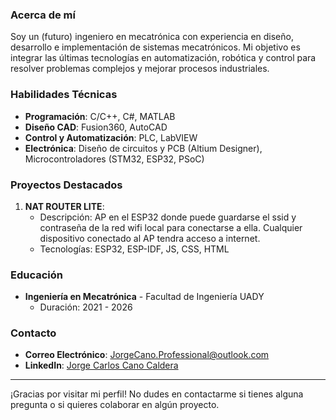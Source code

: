 ### Acerca de mí
Soy un (futuro) ingeniero en mecatrónica con experiencia en diseño, desarrollo e implementación de sistemas mecatrónicos. Mi objetivo es integrar las últimas tecnologías en automatización, robótica y control para resolver problemas complejos y mejorar procesos industriales.

### Habilidades Técnicas
- **Programación**: C/C++, C#, MATLAB 
- **Diseño CAD**: Fusion360, AutoCAD
- **Control y Automatización**: PLC, LabVIEW
- **Electrónica**: Diseño de circuitos y PCB (Altium Designer), Microcontroladores (STM32, ESP32, PSoC)

### Proyectos Destacados
1. **NAT ROUTER LITE**:
   - Descripción: AP en el ESP32 donde puede guardarse el ssid y contraseña de la red wifi local para conectarse a ella. Cualquier dispositivo conectado al AP tendra acceso a internet.
   - Tecnologías: ESP32, ESP-IDF, JS, CSS, HTML

### Educación
- **Ingeniería en Mecatrónica** - Facultad de Ingeniería UADY
  - Duración: 2021 - 2026

### Contacto
- **Correo Electrónico**: JorgeCano.Professional@outlook.com
- **LinkedIn**: [Jorge Carlos Cano Caldera](https://www.linkedin.com/in/jorge-carlos-cano-caldera-2a04a6284/)

---

¡Gracias por visitar mi perfil! No dudes en contactarme si tienes alguna pregunta o si quieres colaborar en algún proyecto.
